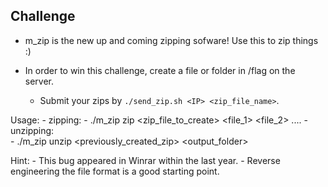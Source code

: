 ## Challenge 
- m_zip is the new up and coming zipping sofware! Use this to zip things :) 

- In order to win this challenge, create a file or folder in /flag on the server. 
	- Submit your zips by ``./send_zip.sh <IP> <zip_file_name>``.

Usage: 
	- zipping: 
		- ./m_zip zip <zip_file_to_create> <file_1> <file_2> .... 
	- unzipping: 	
		- ./m_zip unzip <previously_created_zip> <output_folder>
		
Hint: 
	- This bug appeared in Winrar within the last year.
	- Reverse engineering the file format is a good starting point. 

